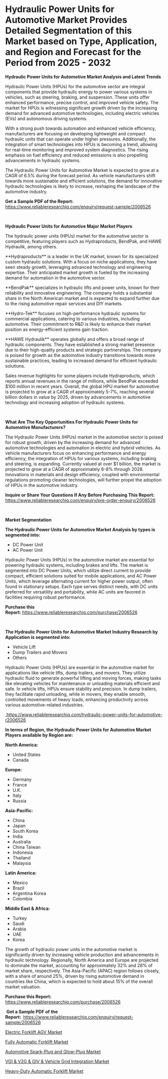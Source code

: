 <p><h1>Hydraulic Power Units for Automotive Market Provides Detailed Segmentation of this Market based on Type, Application, and Region and Forecast for the Period from 2025 - 2032</h1></p><p><strong>Hydraulic Power Units for Automotive Market Analysis and Latest Trends</strong></p>
<p><p>Hydraulic Power Units (HPUs) for the automotive sector are integral components that provide hydraulic energy to power various systems in vehicles, such as steering, braking, and suspension. These units offer enhanced performance, precise control, and improved vehicle safety. The market for HPUs is witnessing significant growth driven by the increasing demand for advanced automotive technologies, including electric vehicles (EVs) and autonomous driving systems.</p><p>With a strong push towards automation and enhanced vehicle efficiency, manufacturers are focusing on developing lightweight and compact hydraulic units that can operate under higher pressures. Additionally, the integration of smart technologies into HPUs is becoming a trend, allowing for real-time monitoring and improved system diagnostics. The rising emphasis on fuel efficiency and reduced emissions is also propelling advancements in hydraulic systems.</p><p>The Hydraulic Power Units for Automotive Market is expected to grow at a CAGR of 6.5% during the forecast period. As vehicle manufacturers shift towards more sustainable and efficient solutions, the demand for innovative hydraulic technologies is likely to increase, reshaping the landscape of the automotive industry.</p></p>
<p><strong>Get a Sample PDF of the Report:&nbsp;</strong> <a href="https://www.reliableresearchiq.com/enquiry/request-sample/2006526?utm_campaign=1129&utm_medium=2&utm_source=Github&utm_content=ia&utm_term=31032025&utm_id=hydraulic-power-units-for-automotive">https://www.reliableresearchiq.com/enquiry/request-sample/2006526</a></p>
<p>&nbsp;</p>
<p><strong>Hydraulic Power Units for Automotive Major Market Players</strong></p>
<p><p>The hydraulic power units (HPUs) market for the automotive sector is competitive, featuring players such as Hydraproducts, BendPak, and HAWE Hydraulik, among others. </p><p>**Hydraproducts** is a leader in the UK market, known for its specialized custom hydraulic solutions. With a focus on niche applications, they have seen steady growth, leveraging advanced technology and engineering expertise. Their anticipated market growth is fueled by the increasing demand for automation in the automotive sector.</p><p>**BendPak** specializes in hydraulic lifts and power units, known for their reliability and innovative engineering. The company holds a substantial share in the North American market and is expected to expand further due to the rising automotive repair services and DIY markets.</p><p>**Hydro-Tek** focuses on high-performance hydraulic systems for commercial applications, catering to various industries, including automotive. Their commitment to R&D is likely to enhance their market position as energy-efficient systems gain traction.</p><p>**HAWE Hydraulik** operates globally and offers a broad range of hydraulic components. They have established a strong market presence due to their high-quality products and strategic partnerships. The company is poised for growth as the automotive industry transitions towards more sustainable practices, leading to increased demand for efficient hydraulic solutions.</p><p>Sales revenue highlights for some players include Hydraproducts, which reports annual revenues in the range of millions, while BendPak exceeded $100 million in recent years. Overall, the global HPU market for automotive is projected to grow at a CAGR of approximately 5-7%, reaching several billion dollars in value by 2025, driven by advancements in automotive technology and increasing adoption of hydraulic systems.</p></p>
<p>&nbsp;</p>
<p><strong>What Are The Key Opportunities For Hydraulic Power Units for Automotive Manufacturers?</strong></p>
<p><p>The Hydraulic Power Units (HPUs) market in the automotive sector is poised for robust growth, driven by the increasing demand for advanced automotive technologies and automation in electric and hybrid vehicles. As vehicle manufacturers focus on enhancing performance and energy efficiency, the integration of HPUs for various systems, including braking and steering, is expanding. Currently valued at over $1 billion, the market is projected to grow at a CAGR of approximately 6-8% through 2028. Innovations in materials and design efficiency, coupled with environmental regulations promoting cleaner technologies, will further propel the adoption of HPUs in the automotive industry.</p></p>
<p><strong>Inquire or Share Your Questions If Any Before Purchasing This Report:</strong> <a href="https://www.reliableresearchiq.com/enquiry/pre-order-enquiry/2006526?utm_campaign=1129&utm_medium=2&utm_source=Github&utm_content=ia&utm_term=31032025&utm_id=hydraulic-power-units-for-automotive">https://www.reliableresearchiq.com/enquiry/pre-order-enquiry/2006526</a></p>
<p>&nbsp;</p>
<p><strong>Market Segmentation</strong></p>
<p><strong>The Hydraulic Power Units for Automotive Market Analysis by types is segmented into:</strong></p>
<p><ul><li>DC Power Unit</li><li>AC Power Unit</li></ul></p>
<p><p>Hydraulic Power Units (HPUs) in the automotive market are essential for powering hydraulic systems, including brakes and lifts. The market is segmented into DC Power Units, which utilize direct current to provide compact, efficient solutions suited for mobile applications, and AC Power Units, which leverage alternating current for higher power output, often found in stationary setups. Each type serves distinct needs, with DC units preferred for versatility and portability, while AC units are favored in facilities requiring robust performance.</p></p>
<p><strong>Purchase this Report:&nbsp;</strong><a href="https://www.reliableresearchiq.com/purchase/2006526?utm_campaign=1129&utm_medium=2&utm_source=Github&utm_content=ia&utm_term=31032025&utm_id=hydraulic-power-units-for-automotive">https://www.reliableresearchiq.com/purchase/2006526</a></p>
<p>&nbsp;</p>
<p><strong>The Hydraulic Power Units for Automotive Market Industry Research by Application is segmented into:</strong></p>
<p><ul><li>Vehicle Lift</li><li>Dump Trailers and Movers</li><li>Others</li></ul></p>
<p><p>Hydraulic Power Units (HPUs) are essential in the automotive market for applications like vehicle lifts, dump trailers, and movers. They utilize hydraulic fluid to generate powerful lifting and moving forces, making tasks like elevating vehicles for maintenance or unloading materials efficient and safe. In vehicle lifts, HPUs ensure stability and precision. In dump trailers, they facilitate rapid unloading, while in movers, they enable smooth, controlled movements of heavy loads, enhancing productivity across various automotive-related industries.</p></p>
<p><a href="https://www.reliableresearchiq.com/hydraulic-power-units-for-automotive-r2006526?utm_campaign=1129&utm_medium=2&utm_source=Github&utm_content=ia&utm_term=31032025&utm_id=hydraulic-power-units-for-automotive">&nbsp;https://www.reliableresearchiq.com/hydraulic-power-units-for-automotive-r2006526</a></p>
<p><strong>In terms of Region, the Hydraulic Power Units for Automotive Market Players available by Region are:</strong></p>
<p>
    <p> <strong> North America: </strong>
        <ul>
            <li>United States</li>
            <li>Canada</li>
        </ul>
        </p> 
    <p> <strong> Europe: </strong>
        <ul>
            <li>Germany</li>
            <li>France</li>
            <li>U.K.</li>
            <li>Italy</li>
            <li>Russia</li>
        </ul>
        </p> 
    <p> <strong> Asia-Pacific: </strong>
        <ul>
            <li>China</li>
            <li>Japan</li>
            <li>South Korea</li>
            <li>India</li>
            <li>Australia</li>
            <li>China Taiwan</li>
            <li>Indonesia</li>
            <li>Thailand</li>
            <li>Malaysia</li>
        </ul>
        </p> 
    <p> <strong> Latin America: </strong>
        <ul>
            <li>Mexico</li>
            <li>Brazil</li>
            <li>Argentina Korea</li>
            <li>Colombia</li>
        </ul>
        </p> 
    <p> <strong> Middle East & Africa: </strong>
        <ul>
            <li>Turkey</li>
            <li>Saudi</li>
            <li>Arabia</li>
            <li>UAE</li>
            <li>Korea</li>
        </ul>
    </p>
    </p>
<p><p>The growth of hydraulic power units in the automotive market is significantly driven by increasing vehicle production and advancements in hydraulic technology. Regionally, North America and Europe are projected to dominate the market, accounting for approximately 32% and 28% of market share, respectively. The Asia-Pacific (APAC) region follows closely, with a share of around 25%, driven by rising automotive demand in countries like China, which is expected to hold about 15% of the overall market valuation.</p></p>
<p><strong>Purchase this Report: </strong><a href="https://www.reliableresearchiq.com/purchase/2006526?utm_campaign=1129&utm_medium=2&utm_source=Github&utm_content=ia&utm_term=31032025&utm_id=hydraulic-power-units-for-automotive">https://www.reliableresearchiq.com/purchase/2006526</a></p>
<p>&nbsp;<strong>Get a Sample PDF of the Report:&nbsp;&nbsp;</strong><a href="https://www.reliableresearchiq.com/enquiry/request-sample/2006526?utm_campaign=1129&utm_medium=2&utm_source=Github&utm_content=ia&utm_term=31032025&utm_id=hydraulic-power-units-for-automotive">https://www.reliableresearchiq.com/enquiry/request-sample/2006526</a></p>
<p><strong></strong></p>
<p><p><a href="https://github.com/iwanesucices/Market-Research-Report-List-1/blob/main/electric-forklift-agv-market.md?utm_campaign=1129&utm_medium=2&utm_source=Github&utm_content=ia&utm_term=31032025&utm_id=hydraulic-power-units-for-automotive">Electric Forklift AGV Market</a></p><p><a href="https://github.com/stunzkocotpv/Market-Research-Report-List-1/blob/main/fully-automatic-forklift-market.md?utm_campaign=1129&utm_medium=2&utm_source=Github&utm_content=ia&utm_term=31032025&utm_id=hydraulic-power-units-for-automotive">Fully Automatic Forklift Market</a></p><p><a href="https://github.com/sulvantomppa/Market-Research-Report-List-1/blob/main/automotive-spark-plug-and-glow-plug-market.md?utm_campaign=1129&utm_medium=2&utm_source=Github&utm_content=ia&utm_term=31032025&utm_id=hydraulic-power-units-for-automotive">Automotive Spark-Plug and Glow-Plug Market</a></p><p><a href="https://github.com/snapetylerho/Market-Research-Report-List-1/blob/main/vgi-v2g-giv-vehicle-grid-integration-market.md?utm_campaign=1129&utm_medium=2&utm_source=Github&utm_content=ia&utm_term=31032025&utm_id=hydraulic-power-units-for-automotive">VGI & V2G & GIV & Vehicle Grid Integration Market</a></p><p><a href="https://github.com/hatlepigna2s/Market-Research-Report-List-1/blob/main/heavy-duty-automatic-forklift-market.md?utm_campaign=1129&utm_medium=2&utm_source=Github&utm_content=ia&utm_term=31032025&utm_id=hydraulic-power-units-for-automotive">Heavy-Duty Automatic Forklift Market</a></p></p>